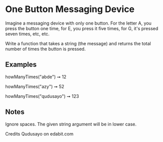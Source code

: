 # One Button Messaging Device

Imagine a messaging device with only one button. For the letter A, you press the button one time, for E, you press it five times, for G, it's pressed seven times, etc, etc.

Write a function that takes a string (the message) and returns the total number of times the button is pressed.

## Examples

howManyTimes("abde") ➞ 12

howManyTimes("azy") ➞ 52

howManyTimes("qudusayo") ➞ 123

## Notes

Ignore spaces.
The given string argument will be in lower case.

Credits Qudusayo on edabit.com
